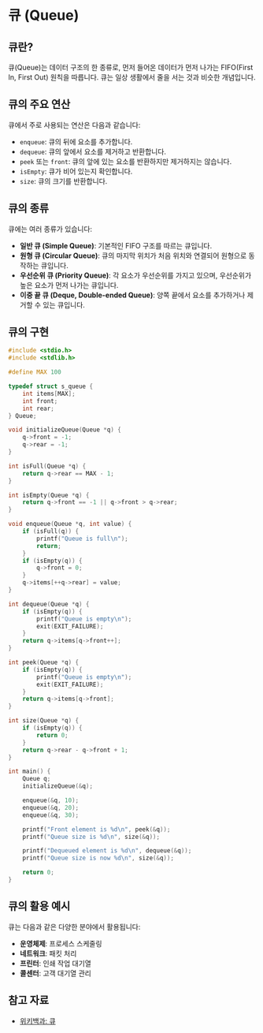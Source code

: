 # 큐 (Queue)

## 큐란?
큐(Queue)는 데이터 구조의 한 종류로, 먼저 들어온 데이터가 먼저 나가는 FIFO(First In, First Out) 원칙을 따릅니다. 큐는 일상 생활에서 줄을 서는 것과 비슷한 개념입니다.

## 큐의 주요 연산
큐에서 주로 사용되는 연산은 다음과 같습니다:
- `enqueue`: 큐의 뒤에 요소를 추가합니다.
- `dequeue`: 큐의 앞에서 요소를 제거하고 반환합니다.
- `peek` 또는 `front`: 큐의 앞에 있는 요소를 반환하지만 제거하지는 않습니다.
- `isEmpty`: 큐가 비어 있는지 확인합니다.
- `size`: 큐의 크기를 반환합니다.

## 큐의 종류
큐에는 여러 종류가 있습니다:
- **일반 큐 (Simple Queue)**: 기본적인 FIFO 구조를 따르는 큐입니다.
- **원형 큐 (Circular Queue)**: 큐의 마지막 위치가 처음 위치와 연결되어 원형으로 동작하는 큐입니다.
- **우선순위 큐 (Priority Queue)**: 각 요소가 우선순위를 가지고 있으며, 우선순위가 높은 요소가 먼저 나가는 큐입니다.
- **이중 끝 큐 (Deque, Double-ended Queue)**: 양쪽 끝에서 요소를 추가하거나 제거할 수 있는 큐입니다.

## 큐의 구현

```c
#include <stdio.h>
#include <stdlib.h>

#define MAX 100

typedef struct s_queue {
	int items[MAX];
	int front;
	int rear;
} Queue;

void initializeQueue(Queue *q) {
	q->front = -1;
	q->rear = -1;
}

int isFull(Queue *q) {
	return q->rear == MAX - 1;
}

int isEmpty(Queue *q) {
	return q->front == -1 || q->front > q->rear;
}

void enqueue(Queue *q, int value) {
	if (isFull(q)) {
		printf("Queue is full\n");
		return;
	}
	if (isEmpty(q)) {
		q->front = 0;
	}
	q->items[++q->rear] = value;
}

int dequeue(Queue *q) {
	if (isEmpty(q)) {
		printf("Queue is empty\n");
		exit(EXIT_FAILURE);
	}
	return q->items[q->front++];
}

int peek(Queue *q) {
	if (isEmpty(q)) {
		printf("Queue is empty\n");
		exit(EXIT_FAILURE);
	}
	return q->items[q->front];
}

int size(Queue *q) {
	if (isEmpty(q)) {
		return 0;
	}
	return q->rear - q->front + 1;
}

int main() {
	Queue q;
	initializeQueue(&q);

	enqueue(&q, 10);
	enqueue(&q, 20);
	enqueue(&q, 30);

	printf("Front element is %d\n", peek(&q));
	printf("Queue size is %d\n", size(&q));

	printf("Dequeued element is %d\n", dequeue(&q));
	printf("Queue size is now %d\n", size(&q));

	return 0;
}
```

## 큐의 활용 예시
큐는 다음과 같은 다양한 분야에서 활용됩니다:
- **운영체제**: 프로세스 스케줄링
- **네트워크**: 패킷 처리
- **프린터**: 인쇄 작업 대기열
- **콜센터**: 고객 대기열 관리

## 참고 자료
- [위키백과: 큐](https://ko.wikipedia.org/wiki/%ED%81%90_(%EC%BB%B4%ED%93%A8%ED%8C%85))
